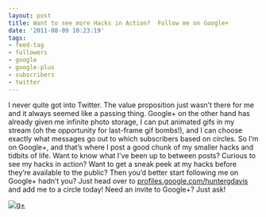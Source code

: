 ```yaml
---
layout: post
title: Want to see more Hacks in Action?  Follow me on Google+
date: '2011-08-09 10:23:19'
tags:
- feed-tag
- followers
- google
- google-plus
- subscribers
- twitter
---
```



I never quite got into Twitter. The value proposition just wasn’t there for me and it always seemed like a passing thing. Google+ on the other hand has already given me infinite photo storage, I can put animated gifs in my stream (oh the opportunity for last-frame gif bombs!), and I can choose exactly what messages go out to which subscribers based on circles. So I’m on Google+, and that’s where I post a good chunk of my smaller hacks and tidbits of life. Want to know what I’ve been up to between posts? Curious to see my hacks in action? Want to get a sneak peek at my hacks before they’re available to the public? Then you’d better start following me on Google+ hadn’t you? Just head over to [profiles.google.com/huntergdavis](http://profiles.google.com/huntergdavis) and add me to a circle today! Need an invite to Google+? Just ask!

[![](http://66.147.244.180/~hunterda/content/images/2011/08/g+1-300x104.png "g+")](http://profiles.google.com/huntergdavis)


